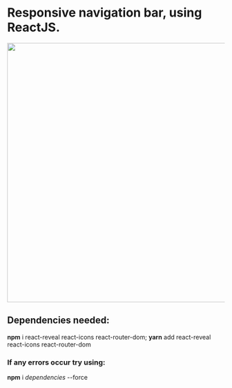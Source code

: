 # Responsive navigation bar, using ReactJS.

<img src="https://imgur.com/dGjdvPl.gif" width="1000" height="600" />

## Dependencies needed: 
**npm** i react-reveal react-icons react-router-dom;
**yarn** add react-reveal react-icons react-router-dom

### If any errors occur try using:

**npm** i *dependencies* --force 




